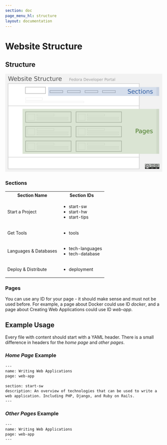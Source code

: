 ```yaml
---
section: doc
page_menu_hl: structure
layout: documentation
---
```


# Website Structure

## Structure

<img src="/static/img/website-structure.png" width="600px">

### Sections

<table class="table table-striped table-bordered table-main">
  <tr>
    <th> Section Name </th>
    <th> Section IDs </th>
  </tr>
  <tr>
    <td> Start a Project </td>
    <td>
      <ul class="list-unstyled">
        <li>start-sw</li>
        <li>start-hw</li>
        <li>start-tips</li>
      </ul>
    </td>
  </tr>
  <tr>
    <td> Get Tools </td>
    <td>
      <ul class="list-unstyled">
        <li>tools</li>
      </ul>
    </td>
  </tr>
  <tr>
    <td> Languages & Databases </td>
    <td>
      <ul class="list-unstyled">
        <li>tech-languages</li>
        <li>tech-database</li>
      </ul>
    </td>
  </tr>
  <tr>
    <td> Deploy & Distribute </td>
    <td>
      <ul class="list-unstyled">
        <li>deployment</li>
      </ul>
    </td>
  </tr>
</table>

### Pages
You can use any ID for your page - it should make sense and must not be used before. For example, a page about Docker could use ID *docker*, and a page about Creating Web Applications could use ID *web-app*.

## Example Usage
Every file with content should start with a YAML header. There is a small difference in headers for the *home page* and *other pages*.

### *Home Page* Example

```
---
name: Writing Web Applications
page: web-app

section: start-sw
description: An overview of technologies that can be used to write a web application. Including PHP, Django, and Ruby on Rails.
---
```

### *Other Pages* Example

```
---
name: Writing Web Applications
page: web-app
---
```
